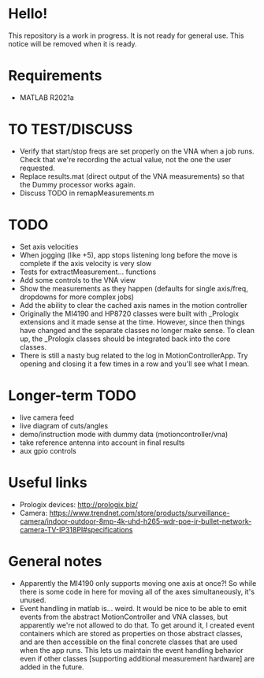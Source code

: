 # Hello!

This repository is a work in progress. It is not ready for general use. This notice will be removed when it is ready.

# Requirements

* MATLAB R2021a

# TO TEST/DISCUSS

* Verify that start/stop freqs are set properly on the VNA when a job runs. Check that we're recording the actual value, not the one the user requested.
* Replace results.mat (direct output of the VNA measurements) so that the Dummy processor works again.
* Discuss TODO in remapMeasurements.m

# TODO

* Set axis velocities
* When jogging (like +5), app stops listening long before the move is complete if the axis velocity is very slow
* Tests for extractMeasurement... functions
* Add some controls to the VNA view
* Show the measurements as they happen (defaults for single axis/freq, dropdowns for more complex jobs)
* Add the ability to clear the cached axis names in the motion controller
* Originally the MI4190 and HP8720 classes were built with _Prologix extensions and it made sense at the time. However, since then things have changed and the separate classes no longer make sense. To clean up, the _Prologix classes should be integrated back into the core classes.
* There is still a nasty bug related to the log in MotionControllerApp. Try opening and closing it a few times in a row and you'll see what I mean.

# Longer-term TODO

* live camera feed
* live diagram of cuts/angles
* demo/instruction mode with dummy data (motioncontroller/vna)
* take reference antenna into account in final results
* aux gpio controls

# Useful links

* Prologix devices: http://prologix.biz/
* Camera: https://www.trendnet.com/store/products/surveillance-camera/indoor-outdoor-8mp-4k-uhd-h265-wdr-poe-ir-bullet-network-camera-TV-IP318PI#specifications

# General notes

* Apparently the MI4190 only supports moving one axis at once?! So while there is some code in here for moving all of the axes simultaneously, it's unused.
* Event handling in matlab is... weird. It would be nice to be able to emit events from the abstract MotionController and VNA classes, but apparently we're not allowed to do that. To get around it, I created event containers which are stored as properties on those abstract classes, and are then accessible on the final concrete classes that are used when the app runs. This lets us maintain the event handling behavior even if other classes [supporting additional measurement hardware] are added in the future.
